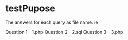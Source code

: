 # testPupose
The answers for each query as file name. ie

Question 1 - 1.php
Question 2 - 2.sql
Question 3 - 3.php
